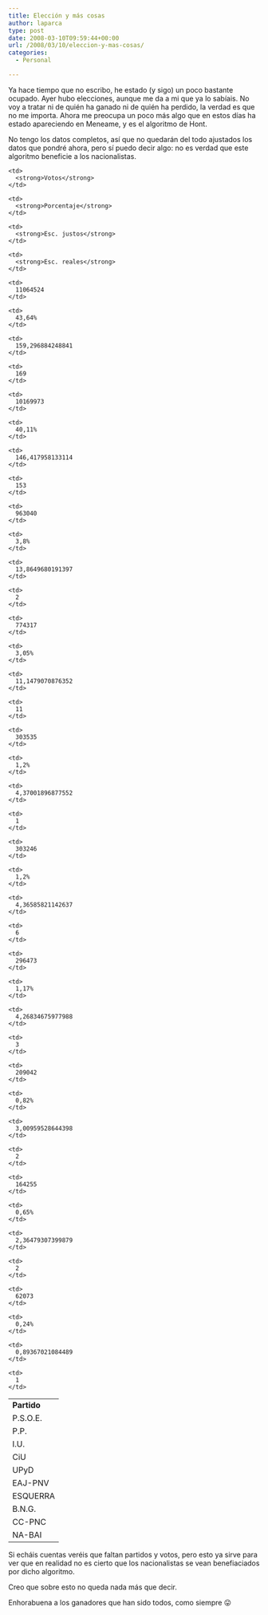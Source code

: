 ```yaml
---
title: Elección y más cosas
author: laparca
type: post
date: 2008-03-10T09:59:44+00:00
url: /2008/03/10/eleccion-y-mas-cosas/
categories:
  - Personal

---
```

Ya hace tiempo que no escribo, he estado (y sigo) un poco bastante ocupado. Ayer hubo elecciones, aunque me da a mi que ya lo sabíais. No voy a tratar ni de quién ha ganado ni de quién ha perdido, la verdad es que no me importa. Ahora me preocupa un poco más algo que en estos días ha estado apareciendo en Meneame, y es el algoritmo de Hont.

No tengo los datos completos, así que no quedarán del todo ajustados los datos que pondré ahora, pero sí puedo decir algo: no es verdad que este algoritmo beneficie a los nacionalistas.

<table>
  <tr>
    <td>
      <strong>Partido</strong>
    </td>
    
    <td>
      <strong>Votos</strong>
    </td>
    
    <td>
      <strong>Porcentaje</strong>
    </td>
    
    <td>
      <strong>Esc. justos</strong>
    </td>
    
    <td>
      <strong>Esc. reales</strong>
    </td>
  </tr>
  
  <tr>
    <td>
      P.S.O.E.
    </td>
    
    <td>
      11064524
    </td>
    
    <td>
      43,64%
    </td>
    
    <td>
      159,296884248841
    </td>
    
    <td>
      169
    </td>
  </tr>
  
  <tr>
    <td>
      P.P.
    </td>
    
    <td>
      10169973
    </td>
    
    <td>
      40,11%
    </td>
    
    <td>
      146,417958133114
    </td>
    
    <td>
      153
    </td>
  </tr>
  
  <tr>
    <td>
      I.U.
    </td>
    
    <td>
      963040
    </td>
    
    <td>
      3,8%
    </td>
    
    <td>
      13,8649680191397
    </td>
    
    <td>
      2
    </td>
  </tr>
  
  <tr>
    <td>
      CiU
    </td>
    
    <td>
      774317
    </td>
    
    <td>
      3,05%
    </td>
    
    <td>
      11,1479070876352
    </td>
    
    <td>
      11
    </td>
  </tr>
  
  <tr>
    <td>
      UPyD
    </td>
    
    <td>
      303535
    </td>
    
    <td>
      1,2%
    </td>
    
    <td>
      4,37001896877552
    </td>
    
    <td>
      1
    </td>
  </tr>
  
  <tr>
    <td>
      EAJ-PNV
    </td>
    
    <td>
      303246
    </td>
    
    <td>
      1,2%
    </td>
    
    <td>
      4,36585821142637
    </td>
    
    <td>
      6
    </td>
  </tr>
  
  <tr>
    <td>
      ESQUERRA
    </td>
    
    <td>
      296473
    </td>
    
    <td>
      1,17%
    </td>
    
    <td>
      4,26834675977988
    </td>
    
    <td>
      3
    </td>
  </tr>
  
  <tr>
    <td>
      B.N.G.
    </td>
    
    <td>
      209042
    </td>
    
    <td>
      0,82%
    </td>
    
    <td>
      3,00959528644398
    </td>
    
    <td>
      2
    </td>
  </tr>
  
  <tr>
    <td>
      CC-PNC
    </td>
    
    <td>
      164255
    </td>
    
    <td>
      0,65%
    </td>
    
    <td>
      2,36479307399879
    </td>
    
    <td>
      2
    </td>
  </tr>
  
  <tr>
    <td>
      NA-BAI
    </td>
    
    <td>
      62073
    </td>
    
    <td>
      0,24%
    </td>
    
    <td>
      0,89367021084489
    </td>
    
    <td>
      1
    </td>
  </tr>
</table>

Si echáis cuentas veréis que faltan partidos y votos, pero esto ya sirve para ver que en realidad no es cierto que los nacionalistas se vean benefiaciados por dicho algoritmo.

Creo que sobre esto no queda nada más que decir.

Enhorabuena a los ganadores que han sido todos, como siempre 😛